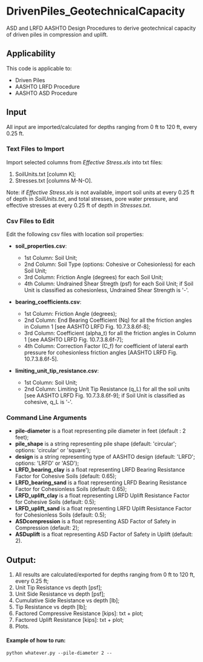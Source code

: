 # DrivenPiles_GeotechnicalCapacity
ASD and LRFD AASHTO Design Procedures to derive geotechnical capacity of driven piles in compression and uplift.

## Applicability
This code is applicable to:
- Driven Piles
- AASHTO LRFD Procedure
- AASHTO ASD Procedure

## Input
All input are imported/calculated for depths ranging from 0 ft to 120 ft, every 0.25 ft.

### Text Files to Import
Import selected columns from *Effective Stress.xls* into txt files:
1. SoilUnits.txt [column K]; 
2. Stresses.txt [columns M-N-O].
	
Note: if *Effective Stress.xls* is not available, import soil units at every 0.25 ft of depth in *SoilUnits.txt*, and total stresses, pore water pressure, and effective stresses at every 0.25 ft of depth in *Stresses.txt*.

### Csv Files to Edit
Edit the following csv files with location soil properties:
- **soil_properties.csv**:
    - 1st Column: Soil Unit; 
    - 2nd Column: Soil Type (options: Cohesive or Cohesionless) for each Soil Unit;
    - 3rd Column: Friction Angle (degrees) for each Soil Unit; 
    - 4th Column: Undrained Shear Stregth (psf) for each Soil Unit; if Soil Unit is classified as cohesionless, Undrained Shear         	Strength is '-'.
    
- **bearing_coefficients.csv**:
    - 1st Column: Friction Angle (degrees);
    - 2nd Column: End Bearing Coefficient (Nq) for all the friction angles in Column 1 [see AASHTO LRFD Fig. 10.7.3.8.6f-8]; 
    - 3rd Column: Coefficient (alpha_t) for all the friction angles in Column 1 [see AASHTO LRFD Fig. 10.7.3.8.6f-7];
    - 4th Column: Correction Factor (C_f) for coefficient of lateral earth pressure for cohesionless friction angles [AASHTO LRFD Fig.         10.7.3.8.6f-5].
    
- **limiting_unit_tip_resistance.csv**:
    - 1st Column: Soil Unit; 
    - 2nd Column: Limiting Unit Tip Resistance (q_L) for all the soil units [see AASHTO LRFD Fig. 10.7.3.8.6f-9]; if Soil Unit is             classified as cohesive, q_L is '-'.  

### Command Line Arguments
 - **pile-diameter** is a float representing pile diameter in feet (default : 2 feet);
 - **pile_shape** is a string representing pile shape (default: 'circular'; options: 'circular' or 'square');
 - **design** is a string representing type of AASHTO design (default: 'LRFD'; options: 'LRFD' or 'ASD');
 - **LRFD_bearing_clay** is a float representing LRFD Bearing Resistance Factor for Cohesive Soils (default: 0.65);
 - **LRFD_bearing_sand** is a float representing LRFD Bearing Resistance Factor for Cohesionless Soils (default: 0.65);
 - **LRFD_uplift_clay** is a float representing LRFD Uplift Resistance Factor for Cohesive Soils (default: 0.5);
 - **LRFD_uplift_sand** is a float representing LRFD Uplift Resistance Factor for Cohesionless Soils (default: 0.5);
 - **ASDcompression** is a float representing ASD Factor of Safety in Compression (default: 2);
 - **ASDuplift** is a float representing ASD Factor of Safety in Uplift (default: 2).
	
## Output:
1. All results are calculated/exported for depths ranging from 0 ft to 120 ft, every 0.25 ft;
2. Unit Tip Resistance vs depth [psf];
3. Unit Side Resistance vs depth [psf];
4. Cumulative Side Resistance vs depth [lb];
5. Tip Resistance vs depth [lb];
6. Factored Compressive Resistance [kips]: txt + plot;
7. Factored Uplift Resistance [kips]:  txt + plot;
8. Plots.

#### Example of how to run:
```
python whatever.py --pile-diameter 2 --
```



